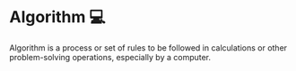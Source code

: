 # Algorithm :computer:
Algorithm is a process or set of rules to be followed in calculations or other problem-solving operations, especially by a computer.